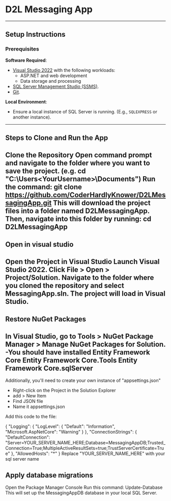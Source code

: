 # D2L Messaging App

---

## **Setup Instructions**

### Prerequisites
 **Software Required**:
   - [Visual Studio 2022](https://visualstudio.microsoft.com/) with the following workloads:
     - ASP.NET and web development
     - Data storage and processing
   - [SQL Server Management Studio (SSMS)](https://learn.microsoft.com/en-us/sql/ssms/download-sql-server-management-studio-ssms).
   - [Git](https://git-scm.com/).

 **Local Environment**:
   - Ensure a local instance of SQL Server is running. (E.g., `SQLEXPRESS` or another instance).

---

## Steps to Clone and Run the App
Clone the Repository
Open command prompt and navigate to the folder where you want to save the project. 
(e.g. cd "C:\Users\<YourUsername>\Documents")
Run the command: git clone https://github.com/CoderHardlyKnower/D2LMessagingApp.git
This will download the project files into a folder named D2LMessagingApp. 
Then, navigate into this folder by running:  cd D2LMessagingApp
---
## Open in visual studio
Open the Project in Visual Studio
Launch Visual Studio 2022.
Click File > Open > Project/Solution.
Navigate to the folder where you cloned the repository and select MessagingApp.sln.
The project will load in Visual Studio.
---
## Restore NuGet Packages
In Visual Studio, go to Tools > NuGet Package Manager > Manage NuGet Packages for Solution.
-You should have installed
Entity Framework Core
Entity Framework Core.Tools
Entity Framework Core.sqlServer
---
Additionally, you'll need to create your own instance of "appsettings.json"
- Right-click on the Project in the Solution Explorer
- add > New Item
- Find JSON file
- Name it appsettings.json

Add this code to the file:

{
  "Logging": {
    "LogLevel": {
      "Default": "Information",
      "Microsoft.AspNetCore": "Warning"
    }
  },
  "ConnectionStrings": {
    "DefaultConnection": "Server=YOUR_SERVER_NAME_HERE;Database=MessagingAppDB;Trusted_Connection=True;MultipleActiveResultSets=true;TrustServerCertificate=True"
  },
  "AllowedHosts": "*"
}
Replace "YOUR_SERVER_NAME_HERE" with your sql server name

## Apply database migrations
Open the Package Manager Console 
Run this command: Update-Database
This will set up the MessagingAppDB database in your local SQL Server.
